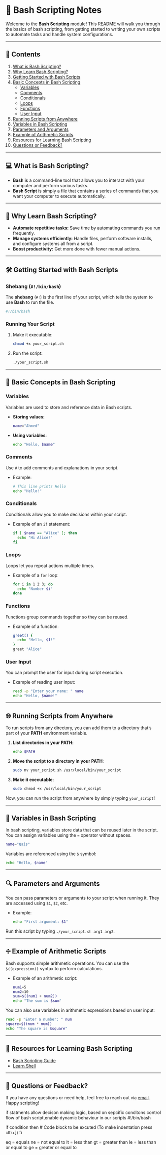 # 🔧 Bash Scripting Notes

Welcome to the **Bash Scripting** module! This README will walk you through the basics of bash scripting, from getting started to writing your own scripts to automate tasks and handle system configurations.

---

## 📑 Contents
1. [What is Bash Scripting?](#-what-is-bash-scripting)
2. [Why Learn Bash Scripting?](#-why-learn-bash-scripting)
3. [Getting Started with Bash Scripts](#-getting-started-with-bash-scripts)
4. [Basic Concepts in Bash Scripting](#-basic-concepts-in-bash-scripting)
    - [Variables](#variables)
    - [Comments](#comments)
    - [Conditionals](#conditionals)
    - [Loops](#loops)
    - [Functions](#functions)
    - [User Input](#user-input)
5. [Running Scripts from Anywhere](#-running-scripts-from-anywhere)
6. [Variables in Bash Scripting](#-variables-in-bash-scripting)
7. [Parameters and Arguments](#-parameters-and-arguments)
8. [Example of Arithmetic Scripts](#-example-of-arithmetic-scripts)
9. [Resources for Learning Bash Scripting](#-resources-for-learning-bash-scripting)
10. [Questions or Feedback?](#-questions-or-feedback)

---

## 💻 What is Bash Scripting?

- **Bash** is a command-line tool that allows you to interact with your computer and perform various tasks.
- **Bash Script** is simply a file that contains a series of commands that you want your computer to execute automatically.

---

## 🚀 Why Learn Bash Scripting?

- **Automate repetitive tasks:** Save time by automating commands you run frequently.
- **Manage systems efficiently:** Handle files, perform software installs, and configure systems all from a script.
- **Boost productivity:** Get more done with fewer manual actions.

---

## 🛠️ Getting Started with Bash Scripts

### Shebang (`#!/bin/bash`)
The **shebang** (`#!`) is the first line of your script, which tells the system to use **Bash** to run the file.

```bash
#!/bin/bash
```

### Running Your Script
1. Make it executable:
    ```bash
    chmod +x your_script.sh
    ```

2. Run the script:
    ```bash
    ./your_script.sh
    ```

---

## 🧠 Basic Concepts in Bash Scripting

### Variables
Variables are used to store and reference data in Bash scripts.

- **Storing values**:  
  ```bash
  name="Ahmed"
  ```

- **Using variables**:  
  ```bash
  echo "Hello, $name"
  ```

### Comments
Use `#` to add comments and explanations in your script.

- Example:  
  ```bash
  # This line prints Hello
  echo "Hello!"
  ```

### Conditionals
Conditionals allow you to make decisions within your script.

- Example of an `if` statement:  
  ```bash
  if [ $name == "Alice" ]; then
    echo "Hi Alice!"
  fi
  ```

### Loops
Loops let you repeat actions multiple times.

- Example of a `for` loop:  
  ```bash
  for i in 1 2 3; do
    echo "Number $i"
  done
  ```

### Functions
Functions group commands together so they can be reused.

- Example of a function:  
  ```bash
  greet() {
    echo "Hello, $1!"
  }
  greet "Alice"
  ```

### User Input
You can prompt the user for input during script execution.

- Example of reading user input:  
  ```bash
  read -p "Enter your name: " name
  echo "Hello, $name!"
  ```

---

## 🌐 Running Scripts from Anywhere

To run scripts from any directory, you can add them to a directory that’s part of your **PATH** environment variable.

1. **List directories in your PATH**:
    ```bash
    echo $PATH
    ```

2. **Move the script to a directory in your PATH**:
    ```bash
    sudo mv your_script.sh /usr/local/bin/your_script
    ```

3. **Make it executable**:
    ```bash
    sudo chmod +x /usr/local/bin/your_script
    ```

Now, you can run the script from anywhere by simply typing `your_script`!

---

## 🔧 Variables in Bash Scripting
In bash scripting, variables store data that can be reused later in the script. You can assign variables using the `=` operator without spaces.

```bash
name="Qais"
```

Variables are referenced using the `$` symbol:

```bash
echo "Hello, $name"
```

---

## 🔍 Parameters and Arguments

You can pass parameters or arguments to your script when running it. They are accessed using `$1`, `$2`, etc.

- Example:
  ```bash
  echo "First argument: $1"
  ```

Run this script by typing `./your_script.sh arg1 arg2`.

---

## ➗ Example of Arithmetic Scripts

Bash supports simple arithmetic operations. You can use the `$((expression))` syntax to perform calculations.

- Example of an arithmetic script:
    ```bash
    num1=5
    num2=10
    sum=$((num1 + num2))
    echo "The sum is $sum"
    ```

You can also use variables in arithmetic expressions based on user input:

```bash
read -p "Enter a number: " num
square=$((num * num))
echo "The square is $square"
```

---

## 🔗 Resources for Learning Bash Scripting
- [Bash Scripting Guide](https://linuxconfig.org/bash-scripting-tutorial-for-beginners)
- [Learn Shell](https://www.learnshell.org/)

---

## 📧 Questions or Feedback?
If you have any questions or need help, feel free to reach out via [email](mailto:qaisbaraki81@gmail.com). Happy scripting!


if statments allow decison making logic, based on sepcific conditons control flow of bash script,enable dynamic behaviour in our scripts 
#!/bin/bash

if condition 
then 
    # Code block to be excuted (To make indentation press cltr+])
fi

eq = equals 
ne = not equal to 
lt = less than
gt = greater than 
le = less than or equal to
ge = greater or equal to